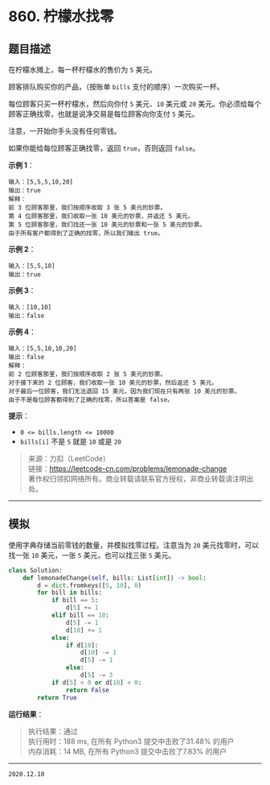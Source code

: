 # 860. 柠檬水找零

## 题目描述

在柠檬水摊上，每一杯柠檬水的售价为 `5` 美元。

顾客排队购买你的产品，（按账单 `bills` 支付的顺序）一次购买一杯。

每位顾客只买一杯柠檬水，然后向你付 `5` 美元、`10` 美元或 `20` 美元。你必须给每个顾客正确找零，也就是说净交易是每位顾客向你支付 `5` 美元。

注意，一开始你手头没有任何零钱。

如果你能给每位顾客正确找零，返回 `true`，否则返回 `false`。

**示例 1**：

```text
输入：[5,5,5,10,20]
输出：true
解释：
前 3 位顾客那里，我们按顺序收取 3 张 5 美元的钞票。
第 4 位顾客那里，我们收取一张 10 美元的钞票，并返还 5 美元。
第 5 位顾客那里，我们找还一张 10 美元的钞票和一张 5 美元的钞票。
由于所有客户都得到了正确的找零，所以我们输出 true。
```

**示例 2**：

```text
输入：[5,5,10]
输出：true
```

**示例 3**：

```text
输入：[10,10]
输出：false
```

**示例 4**：

```text
输入：[5,5,10,10,20]
输出：false
解释：
前 2 位顾客那里，我们按顺序收取 2 张 5 美元的钞票。
对于接下来的 2 位顾客，我们收取一张 10 美元的钞票，然后返还 5 美元。
对于最后一位顾客，我们无法退回 15 美元，因为我们现在只有两张 10 美元的钞票。
由于不是每位顾客都得到了正确的找零，所以答案是 false。
```

**提示**：

- `0 <= bills.length <= 10000`
- `bills[i]` 不是 `5` 就是 `10` 或是 `20`

> 来源：力扣（LeetCode）  
> 链接：<https://leetcode-cn.com/problems/lemonade-change>  
> 著作权归领扣网络所有。商业转载请联系官方授权，非商业转载请注明出处。

---

## 模拟

使用字典存储当前零钱的数量，并模拟找零过程。注意当为 `20` 美元找零时，可以找一张 `10` 美元，一张 `5` 美元，也可以找三张 `5` 美元。

```python
class Solution:
    def lemonadeChange(self, bills: List[int]) -> bool:
        d = dict.fromkeys([5, 10], 0)
        for bill in bills:
            if bill == 5:
                d[5] += 1
            elif bill == 10:
                d[5] -= 1
                d[10] += 1
            else:
                if d[10]:
                    d[10] -= 1
                    d[5] -= 1
                else:
                    d[5] -= 3
            if d[5] < 0 or d[10] < 0:
                return False
        return True
```

**运行结果**：

> 执行结果：通过  
> 执行用时：188 ms, 在所有 Python3 提交中击败了31.48% 的用户  
> 内存消耗：14 MB, 在所有 Python3 提交中击败了7.83% 的用户

---

`2020.12.10`
